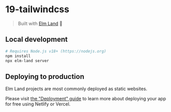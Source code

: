 # 19-tailwindcss

> Built with [Elm Land](https://elm.land) 🌈

## Local development

```bash
# Requires Node.js v18+ (https://nodejs.org)
npm install
npx elm-land server
```

## Deploying to production

Elm Land projects are most commonly deployed as static websites.

Please visit [the "Deployment" guide](https://elm.land/guide/deploying) to learn more
about deploying your app for free using Netlify or Vercel.
